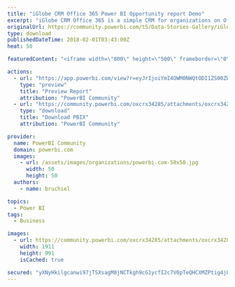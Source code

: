 ```yaml
---
title: "iGlobe CRM Office 365 Power BI Opportunity report Demo"
excerpt: "iGlobe CRM Office 365 is a simple CRM for organizations on Office 365. Focusing on the user, as a part of a team or individual, iGlobe CRM Office 365"
originalUrl: https://community.powerbi.com/t5/Data-Stories-Gallery/iGlobe-CRM-Office-365-Power-BI-Opportunity-report-Demo/m-p/349819
type: download
publishedDateTime: 2018-02-01T03:43:00Z
heat: 50

featuredContent: "<iframe width=\"800\" height=\"500\" frameborder=\"0\" src=\"https://app.powerbi.com/view?r=eyJrIjoiYmI4OWM0NWQtODI1ZS00ZWY2LTgwZTUtMTk1NDFkMTUzNDgzIiwidCI6ImIwNzA0M2Y4LWRkNGUtNGQzMC04NDBiLTlkOTJkYTEzZjlhZSIsImMiOjh9\"></iframe>"

actions:
  - url: "https://app.powerbi.com/view?r=eyJrIjoiYmI4OWM0NWQtODI1ZS00ZWY2LTgwZTUtMTk1NDFkMTUzNDgzIiwidCI6ImIwNzA0M2Y4LWRkNGUtNGQzMC04NDBiLTlkOTJkYTEzZjlhZSIsImMiOjh9"
    type: "preview"
    title: "Preview Report"
    attribution: "PowerBI Community"
  - url: "https://community.powerbi.com/oxcrx34285/attachments/oxcrx34285/DataStoriesGallery/1588/2/iGlobeCRMOffice365.pbix"
    type: "download"
    title: "Download PBIX"
    attribution: "PowerBI Community"

provider:
  name: PowerBI Community
  domain: powerbi.com
  images:
    - url: /assets/images/organizations/powerbi.com-50x50.jpg
      width: 50
      height: 50
  authors:
    - name: bruchiel

topics:
  - Power BI
tags:
  - Business

images:
  - url: https://community.powerbi.com/oxcrx34285/attachments/oxcrx34285/DataStoriesGallery/1588/1/2017-09-24_16-29-07.png
    width: 1911
    height: 991
    isCached: true

secured: "yXNyHkilgcanwi97jTSXsagM8jNCTkgh9cG1ycfI2c7V0pTeQHCXMZPtig4j85xLdK8PuyJFe5KbGCywgEzL3v9aNx/Q7/0VFWHyLgRN0XzrGXfWCuLh6Hy72Wr+voT7Vp5Is7VWJdQ9oLPnEWt+Eb6Ebmqz8c7wYeMCYg1l4eOeHnbgRTM4kSGXV/QQuhrKExdxPJJGk9F1c3f9hpmKyizBxNtKhFuIroHseew4XCb9tjh/ZJsO8IBJ0oypu0F0i2EbizLETJrfqfWMJqIA3Ky15QcrFurA0IctLL2J67quw0xssP/J0pywsSvbUYvexc5T1uDesrCpRifIk5j242nhHY34niOpCSlw2JSV/Z+Yi1wGOs4aqI+7mmxU3SF8SZOae4uao4Mgv2d/0Sd5kQ==;PBSb8IA97PMYRY880QUUbg=="
---
```


